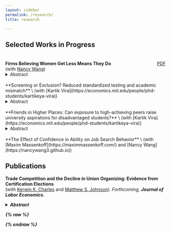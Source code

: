 ```yaml
---
layout: sidebar
permalink: /research/
title: research

---
```


## Selected Works in Progress 
<div style="display: flex; justify-content: space-between; align-items: baseline; max-width: 700px; margin-left: 0; margin-top: 1.5rem;">
  <div>
    <strong>Firms Believing Women Get Less Means They Do</strong><br>
    (with <a href="https://nancywang3.github.io" target="_blank">Nancy Wang</a>)
  </div>

  <a class="btn btn-sm btn-outline-primary" 
     href="/assets/papers/Lowballing.pdf" 
     target="_blank"
     onclick="gtag('event', 'click', {
       event_category: 'Research',
       event_label: 'Firms Believing Women Get Less Means They Do'
     });">
     PDF
  </a>
</div>
<details>
  <summary>Abstract</summary> 
  This paper examines an employer-driven mechanism behind the early-career gender earnings gap using novel data on MIT graduates’ job offers and negotiation process. We document three key findings. First, women receive lower initial compensation offers than men within an employer-occupation. Second, this gap is entirely concentrated in non-salary components—signing bonus and equity—with no gap in base salary. Third, we find no gender differences in job search, and women negotiate as frequently and successfully as men. These findings also generalize to a national sample of high-skill workers in a dataset from Levels.fyi. To understand these patterns, we develop a model showing that a small number of discriminatory firms leads <em>all firms</em> in the market to lowball women in equilibrium. This market-wide gender gap is sustained through outside offers and cannot be closed by changes in worker behavior. We validate this mechanism using an incentivized resume evaluation experiment with recruiters, where we find that firms expect <em>other firms</em> to offer women less. Our results highlight the role of firm behavior—rather than worker decisions alone—in perpetuating gender pay disparities. 
</details> 


<br>
**Screening or Exclusion? Reduced standardized testing and academic mismatch** \
(with [Kartik Vira](https://economics.mit.edu/people/phd-students/kartikeya-vira))
<details>
  <summary>Abstract</summary> 
The fairness and effectiveness of standardized testing in higher education have been heavily scrutinized, most saliently with the rise of SAT-optional admissions. Despite this growing debate, empirical evidence on how reducing standardized testing affects academic sorting and educational outcomes is scarce. This project examines a reform that gradually reduced subject-specific standardized testing requirements in parts of the UK. We present a stylized framework to show that such reforms increase university attendance, but their effects on distributional outcomes and mismatch are ambiguous when teachers and tests have different demographic biases and noise. Using an event-study design, we find that the reform increased enrollment in academic-track subjects in high school, particularly in STEM, and boosted university application and enrollment by 7pp among disadvantaged students. A small subset of these students succeed: they are 1pp more likely to graduate university and less likely to begin their careers at bad firms. However, we also find evidence of aggregate academic mismatch — conditional on attending university, treated students are 3pp less likely to graduate on time and have lower GPAs.
</details> 

<br>
**Friends in Higher Places: Can exposure to high-achieving peers raise university aspirations for disadvantaged students?** \
(with [Kartik Vira](https://economics.mit.edu/people/phd-students/kartikeya-vira))
<details>
  <summary>Abstract</summary> 
Lower-income students apply to and attend elite universities at lower rates than high-income students with similar grades. We examine whether and how lack of exposure to attendees of prestigious universities and social perceptions shape these socioeconomic gaps by combining analysis of administrative data with surveys and a field experiment at high schools in the UK. First, we show that a high school student attending a particular elite university raises the probability of future students from that school applying to that university, and that these students go on to successfully graduate and obtain higher earnings after graduation. This suggests that limited exposure may deter applications from low-income students even when they would succeed at elite universities. To learn more about the mechanisms underlying these effects and evaluate scalable policy interventions, we conduct a survey and field experiment at over 20 UK high schools, where we randomly induce exposure to students attending less familiar universities via videos from current students, one-on-one mentorship, and subsidized visits to universities.
</details> 

<br>
**The Effect of Confidence in Ability on Job Search Behavior** \
(with [Maxim Massenkoff](https://maximmassenkoff.com/) and [Nancy Wang](https://nancywang3.github.io))

<br>

## Publications
**Trade Competition and the Decline in Union Organizing: Evidence from Certification Elections** \
(with [Kerwin K. Charles](https://economics.mit.edu/people/phd-students/kartikeya-vira) and [Matthew S. Johnson](https://sites.google.com/site/mslaterjohnson/research)). <em>Forthcoming<em>, <strong>Journal of Labor Economics<strong>. 
<details>
  <summary>Abstract</summary> 
We assess whether and why trade competition partly explains the sharp decline in U.S. workers' attempts to organize labor unions in recent decades. We find that the swift rise of imports from China in the early 2000s led to substantially lower rates of union certification elections, both among workers in manufacturing industries directly exposed to imports and among workers indirectly exposed through their local labor market. Consistent with a simple model of workers' decision to seek union representation, direct exposure lowered the expected wage gain from unionization, whereas indirect exposure increased the cost of job loss, both of which discourage organizing.
</details> 

{% raw %}
<script>
  document.addEventListener('DOMContentLoaded', function () {
    // Track when any <details> is opened
    document.querySelectorAll('details').forEach(function (el) {
      el.addEventListener('toggle', function () {
        if (el.open) {
          const title = el.previousElementSibling?.innerText || 'Unnamed abstract';
          gtag('event', 'abstract_open', {
            event_category: 'Research',
            event_label: title.trim()
          });
        }
      });
    });
  });
</script>
{% endraw %}